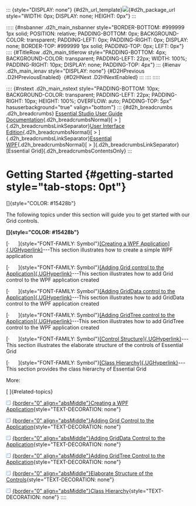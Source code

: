 ::: {style="DISPLAY: none"}
[](ms-xhelp:///?Id=d2h_url_template){#d2h_url_template}![](!package_url!){#d2h_package_url style="WIDTH: 0px; DISPLAY: none; HEIGHT: 0px"}
:::

::::: {#nsbanner .d2h_main_nsbanner style="BORDER-BOTTOM: #999999 1px solid; POSITION: relative; PADDING-BOTTOM: 0px; BACKGROUND-COLOR: transparent; PADDING-LEFT: 0px; PADDING-RIGHT: 0px; DISPLAY: none; BORDER-TOP: #999999 1px solid; PADDING-TOP: 0px; LEFT: 0px"}
:::: {#TitleRow .d2h_main_titlerow style="PADDING-BOTTOM: 4px; BACKGROUND-COLOR: transparent; PADDING-LEFT: 22px; WIDTH: 100%; PADDING-RIGHT: 10px; DISPLAY: none; PADDING-TOP: 4px"}
::: {#ienav .d2h_main_ienav style="DISPLAY: none"}
[](ms-xhelp:///?Id=530a9009-262e-454d-8446-fa854ca159a4){#D2HPrevious .D2HPreviousEnabled}  [](ms-xhelp:///?Id=154fb874-d089-4d0d-900a-665be21f9831){#D2HNext .D2HNextEnabled}
:::
::::
:::::

:::: {#nstext .d2h_main_nstext style="PADDING-BOTTOM: 10px; BACKGROUND-COLOR: transparent; PADDING-LEFT: 22px; PADDING-RIGHT: 10px; HEIGHT: 100%; OVERFLOW: auto; PADDING-TOP: 5px" hasuserbackground="true" valign="bottom"}
::: {#d2h_breadcrumbs .d2h_breadcrumbs}
[Essential Studio User Guide Documentation](ms-xhelp:///?Id=12457748-09e3-4d74-a240-8e049cedf030){.d2h_breadcrumbsNormal}[ \> ]{.d2h_breadcrumbsLinkSeparator}[User Interface Edition](ms-xhelp:///?Id=c29296b7-531c-413b-a0ec-488ca1f7f669){.d2h_breadcrumbsNormal}[ \> ]{.d2h_breadcrumbsLinkSeparator}[Essential WPF](ms-xhelp:///?Id=7f4f82c5-151c-4262-94d0-75c4626c77bc){.d2h_breadcrumbsNormal}[ \> ]{.d2h_breadcrumbsLinkSeparator}[Essential Grid]{.d2h_breadcrumbsContentsOnly}
:::

# Getting Started {#getting-started style="tab-stops: 0pt"}

[]{style="COLOR: #15428b"} 

The following topics under this section will guide you to get started with our Grid controls.

**[]{style="COLOR: #15428b"}** 

[·      ]{style="FONT-FAMILY: Symbol"}[[Creating a WPF Application]{.UGHyperlink}](ms-xhelp:///?Id=137e357f-58c1-463b-9fb1-c42a058a7844)---This section illustrates how to create a simple WPF application

[·      ]{style="FONT-FAMILY: Symbol"}[[Adding Grid control to the Application]{.UGHyperlink}](ms-xhelp:///?Id=fc1fdcb2-b7ba-4e8b-8d11-9876bb8f2b10)---This section illustrates how to add Grid control to the WPF application created

[·      ]{style="FONT-FAMILY: Symbol"}[[Adding GridData control to the Application]{.UGHyperlink}](ms-xhelp:///?Id=85e7d4c4-8b95-44cf-97d5-6bb857de9b67)---This section illustrates how to add GridData control to the WPF application created

[·      ]{style="FONT-FAMILY: Symbol"}[[Adding GridTree control to the Application]{.UGHyperlink}](ms-xhelp:///?Id=1ada35bc-5e07-477c-a990-387b41b7c462)---This section illustrates how to add GridTree control to the WPF application created

[·      ]{style="FONT-FAMILY: Symbol"}[[Control Structure]{.UGHyperlink}](ms-xhelp:///?Id=11f156c8-a535-4e39-b05c-a37973c085d0)---This section illustrates the elaborate structure of the controls of Essential Grid

[·      ]{style="FONT-FAMILY: Symbol"}[[Class Hierarchy]{.UGHyperlink}](ms-xhelp:///?Id=3efda71a-2028-4c68-a7c1-96a28c840752)---This section provides the class hierarchy of Essential Grid

More:

[ ]{#related-topics}

[![](button.gif){border="0" align="absMiddle"}Creating a WPF Application](ms-xhelp:///?Id=154fb874-d089-4d0d-900a-665be21f9831){style="TEXT-DECORATION: none"}

[![](button.gif){border="0" align="absMiddle"}Adding Grid Control to the Application](ms-xhelp:///?Id=98880d87-072a-41e3-9ce9-72eef875d8b0){style="TEXT-DECORATION: none"}

[![](button.gif){border="0" align="absMiddle"}Adding GridData Control to the Application](ms-xhelp:///?Id=881ccae9-c341-43de-8ebf-50d98edb9835){style="TEXT-DECORATION: none"}

[![](button.gif){border="0" align="absMiddle"}Adding GridTree Control to the Application](ms-xhelp:///?Id=512c414a-0637-4195-996a-6db95d3f401a){style="TEXT-DECORATION: none"}

[![](button.gif){border="0" align="absMiddle"}Elaborate Structure of the Controls](ms-xhelp:///?Id=998cf6ea-8bc6-4b47-a33a-34ec1932812a){style="TEXT-DECORATION: none"}

[![](button.gif){border="0" align="absMiddle"}Class Hierarchy](ms-xhelp:///?Id=90d5e010-8916-4fb6-9ec7-ed30b78651b5){style="TEXT-DECORATION: none"}
::::
